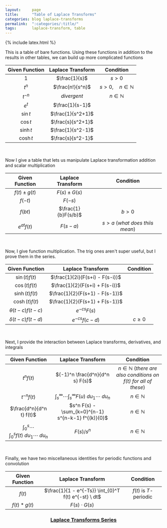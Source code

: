 ```yaml
---
layout:     page
title:      "Table of Laplace Transforms"
categories: blog laplace-transforms
permalink:  ":categories/:title/"
tags:       laplace-transform, table
---
```


{% include latex.html %}

This is a table of bare functions. Using these functions in addition to the results in other tables, we can build up more complicated functions

| **Given Function**    | **Laplace Transform**     | **Condition**     |
|:---------------------:|:-------------------------:|:-----------------:|
| $1$                   | $\frac{1}{s}$                     | $s > 0$           |
| $t^n$                 | $\frac{n!}{s^n}$                  | $s > 0, \quad n \in \mathbb{N}$ |
| $t^{-n}$              | _divergent_                  |  $n \in \mathbb{N}$ |
| $e^t$              | $\frac{1}{s-1}$                  |  |
| $\sin t$              | $\frac{1}{s^2+1}$                  |  |
| $\cos t$              | $\frac{s}{s^2+1}$                  |  |
| $\sinh t$             | $\frac{1}{s^2-1}$                  |  |
| $\cosh t$             | $\frac{s}{s^2-1}$                  |  |

<br>

Now I give a table that lets us manipulate Laplace transformation addition and scalar multiplication

| **Given Function**    | **Laplace Transform**     | **Condition**     |
|:---------------------:|:-------------------------:|:-----------------:|
| $f(t) \pm g(t)$       | $F(s) \pm G(s)$           |            |
| $f(-t)$               | $F(-s)$                   |            |
| $f(bt)$               | $\frac{1}{b}F(s/b)$       |  $b > 0$          |
| $e^{at} f(t)$         | $F(s-a)$                  | $s > a$ (_what does thiis mean_) |

<br>

Now, I give function multiplication. The trig ones aren't super useful, but I prove them in the series.

| **Given Function**    | **Laplace Transform**     | **Condition**     |
|:---------------------:|:-------------------------:|:-----------------:|
| $\sin(t) f(t)$        | $\frac{1}{2i}(F(s+i) - F(s-i))$   |   |
| $\cos(t) f(t)$        | $\frac{1}{2}(F(s+i) + F(s-i))$    |   |
| $\sinh(t) f(t)$       | $\frac{1}{2}(F(s+1) - F(s-1))$   |   |
| $\cosh(t) f(t)$       | $\frac{1}{2}(F(s+1) + F(s-1))$    |   |
| $\theta(t-c)f(t-c)$   | $e^{-cs} F(s)$    |   |
| $\delta(t-c)f(t-d)$   | $e^{-cs} f(c-d)$    | $c \geq 0$  |

<br>

Next, I provide the interaction between Laplace transforms, derivatives, and integrals

| **Given Function**    | **Laplace Transform**     | **Condition**     |
|:---------------------:|:-------------------------:|:-----------------:|
| $t^n f(t)$        | $(-1)^n \frac{d^n}{d^n s} F(s)$   | $n \in \mathbb{N}$ (_there are also conditions on f(t) for all of these_) |
| $t^{-n} f(t)$        | $\int_{s}^{\infty} \cdots \int_{s}^{\infty} F(u) \ du_1 \cdots \ du_n$   | $n \in \mathbb{N}$ |
| $\frac{d^n}{d^n t} f(t)$        | $s^n F(s) - \sum_{k=0}^{n-1} s^{n-k-1} f^{(k)}(0)$   | $n \in \mathbb{N}$ |
| $\int_0^s \cdots \int_0^s f(t) \ du_1 \cdots \ du_n$        | $F(s) / s^n$   | $n \in \mathbb{N}$ |

<br>

Finally, we have two miscellaneous identities for periodic functions and convolution

| **Given Function**    | **Laplace Transform**     | **Condition**     |
|:---------------------:|:-------------------------:|:-----------------:|
| $f(t)$        | $\frac{1}{1 - e^{-Ts}} \int_{0}^T f(t) e^{-st} \ dt$   | $f(t)$ is $T$-periodic |
| $f(t) * g(t)$ | $F(s) \cdot G(s)$ | |

<h3 style="text-align:center; margin-bottom:1em;">
    <a href="/blog/laplace-transforms">Laplace Transforms Series</a>
</h3>